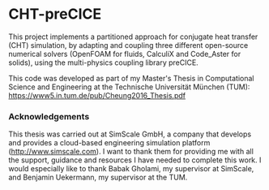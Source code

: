 # CHT-preCICE
This project implements a partitioned approach for conjugate heat transfer (CHT) simulation, by adapting and coupling three different open-source numerical solvers (OpenFOAM for fluids, CalculiX and Code_Aster for solids), using the multi-physics coupling library preCICE.

This code was developed as part of my Master's Thesis in Computational Science and Engineering at the Technische Universität München (TUM):
https://www5.in.tum.de/pub/Cheung2016_Thesis.pdf

### Acknowledgements
This thesis was carried out at SimScale GmbH, a company that develops and provides a cloud-based engineering simulation platform (http://www.simscale.com).  I want to thank them for providing me with all the support, guidance and resources I have needed to complete this work.  I would especially like to thank Babak Gholami, my supervisor at SimScale, and Benjamin Uekermann, my supervisor at the TUM.
